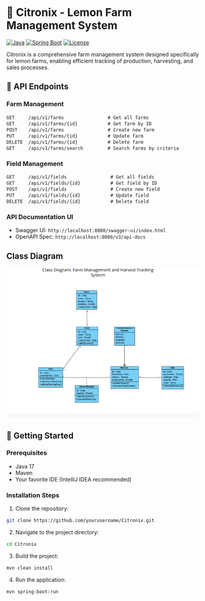 # 🍋 Citronix - Lemon Farm Management System

[![Java](https://img.shields.io/badge/Java-17-orange.svg)](https://openjdk.java.net/projects/jdk/17/)
[![Spring Boot](https://img.shields.io/badge/Spring%20Boot-3.2.0-brightgreen.svg)](https://spring.io/projects/spring-boot)
[![License](https://img.shields.io/badge/License-MIT-blue.svg)](LICENSE)

Citronix is a comprehensive farm management system designed specifically for lemon farms, enabling efficient tracking of production, harvesting, and sales processes.

## 📝 API Endpoints

### Farm Management

```http
GET     /api/v1/farms                # Get all farms
GET     /api/v1/farms/{id}           # Get farm by ID
POST    /api/v1/farms                # Create new farm
PUT     /api/v1/farms/{id}           # Update farm
DELETE  /api/v1/farms/{id}           # Delete farm
GET     /api/v1/farms/search         # Search farms by criteria
```

### Field Management

```http
GET     /api/v1/fields                # Get all fields
GET     /api/v1/fields/{id}           # Get field by ID
POST    /api/v1/fields                # Create new field
PUT     /api/v1/fields/{id}           # Update field
DELETE  /api/v1/fields/{id}           # Delete field
```

### API Documentation UI
- Swagger UI: `http://localhost:8080/swagger-ui/index.html`
- OpenAPI Spec: `http://localhost:8080/v3/api-docs`

## Class Diagram
![class_diagramme.png.png](docs/class_diagramme.png.png)

## 🚀 Getting Started

### Prerequisites
- Java 17
- Maven
- Your favorite IDE (IntelliJ IDEA recommended)

### Installation Steps
1. Clone the repository:
```bash
git clone https://github.com/yourusername/Citronix.git
```

2. Navigate to the project directory:
```bash
cd Citronix
```

3. Build the project:
```bash
mvn clean install
```

4. Run the application:
```bash
mvn spring-boot:run
```